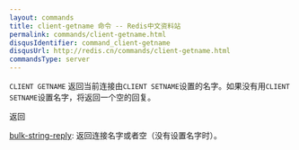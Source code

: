 ```yaml
---
layout: commands
title: client-getname 命令 -- Redis中文资料站
permalink: commands/client-getname.html
disqusIdentifier: command_client-getname
disqusUrl: http://redis.cn/commands/client-getname.html
commandsType: server
---
```


`CLIENT GETNAME` 返回当前连接由`CLIENT SETNAME`设置的名字。如果没有用`CLIENT SETNAME`设置名字，将返回一个空的回复。

返回

[bulk-string-reply](/topics/protocol.html#bulk-string-reply):
返回连接名字或者空（没有设置名字时）。
